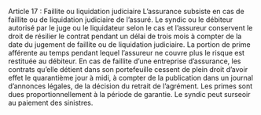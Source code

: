 Article 17 : Faillite ou liquidation judiciaire
L’assurance subsiste en cas de faillite ou de liquidation judiciaire de l’assuré. Le syndic ou le débiteur autorisé par le juge ou le liquidateur selon le cas et l’assureur conservent le droit de résilier le contrat pendant un délai de trois mois à compter de la date du jugement de faillite ou de liquidation judiciaire. La portion de prime afférente au temps pendant lequel l’assureur ne couvre plus le risque est restituée au débiteur.
En cas de faillite d’une entreprise d’assurance, les contrats qu’elle détient dans son portefeuille cessent de plein droit d’avoir effet le quarantième jour à midi, à compter de la publication dans un journal d’annonces légales, de la décision du retrait de l’agrément. Les primes sont dues proportionnellement à la période de garantie. Le syndic peut surseoir au paiement des sinistres.